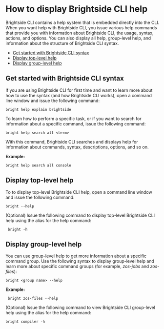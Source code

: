 # How to display Brightside CLI help
Brightside CLI contains a help system that is embedded directly into the CLI. When you want help with Brightside CLI, you issue various help commands that provide you with information about Brightside CLI, the usage, syntax, actions, and options. You can also display all help, group-level help, and information about the structure of Brightside CLI syntax.

  - [Get started with Brightside CLI syntax](#get-started-with-brightside-cli-syntax)
  - [Display top-level help](#display-top-level-help)
  - [Display group-level help](#display-group-level-help)

## Get started with Brightside CLI syntax

If you are using Brightside CLI for first time and want to learn more about how to use the syntax (and how Brightside CLI works), open a command line window and issue the following command:

`bright help explain brightside`

To learn how to perform a specific task, or if you want to search for information about a specific command, issue the following command:

`bright help search all <term>`

With this command, Brightside CLI searches and displays help for
information about commands, syntax, descriptions, options, and so on.

**Example:**

`bright help search all console`

## Display top-level help

To to display top-level Brightside CLI help, open a command line window and issue the following command:

`bright --help`

(Optional) Issue the following command to display top-level Brightside CLI help using the alias for the help command:

` bright -h`

## Display group-level help

You can use group-level help to get more information about a specific command group. Use the following syntax to display group-level help and learn more about specific command groups (for example, *zos-jobs* and *zos-files*):

`bright <group name> --help`

**Example:**

` bright zos-files --help`

(Optional) Issue the following command to view Brightside CLI group-level help using the alias for the help command:

`bright compiler -h`
